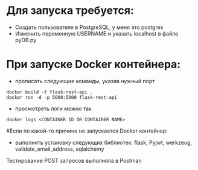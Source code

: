 
# Для запуска требуется:
- Создать пользователя в PostgreSQL, у меня это postgres
- Изменить переменную USERNAME и указать localhost в файле pyDB.py

# При запуске Docker контейнера:
- прописать следующие команды, указав нужный порт
```
docker build -t flask-rest-api .
docker run -d -p 5000:5000 flask-rest-api
```
- просмотреть логи можно так
```
docker logs <CONTAINER ID OR CONTAINER NAME>
```
#Если по какой-то причине не запускается Docker контейнер:
- выполнить установку следующих библиотек: flask, Pyjwt, werkzeug, validate_email_address, sqlalchemy

Тестирование POST запросов выполняла в Postman

  
